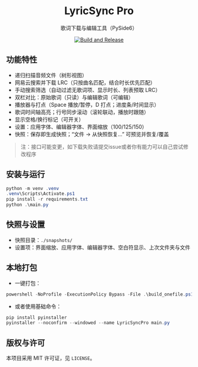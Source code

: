 <div align="center">

# LyricSync Pro

歌词下载与编辑工具（PySide6）

[![Build and Release](https://github.com/BiliBili-XiaYun/lyricsync-pro/actions/workflows/release.yml/badge.svg)](https://github.com/BiliBili-XiaYun/lyricsync-pro/actions)

</div>

## 功能特性

- 递归扫描音频文件（树形视图）
- 网易云搜索并下载 LRC（只按曲名匹配，结合时长优先匹配）
- 手动搜索筛选（自动过滤无歌词项、显示时长、列表预取 LRC）
- 双栏对比：原始歌词（只读）与编辑歌词（可编辑）
- 播放器与打点（Space 播放/暂停，D 打点；进度条/时间显示）
- 歌词时间轴高亮；行号同步滚动（滚轮联动，播放时跟随）
- 显示空格/换行标记（可开关）
- 设置：应用字体、编辑器字体、界面缩放（100/125/150）
- 快照：保存即生成快照；“文件 → 从快照恢复…” 可预览并恢复/覆盖

> 注：接口可能变更，如下载失败请提交issue或者你有能力可以自己尝试修改程序

## 安装与运行

```powershell
python -m venv .venv
.venv\Scripts\Activate.ps1
pip install -r requirements.txt
python .\main.py
```

## 快照与设置

- 快照目录：`./snapshots/`
- 设置项：界面缩放、应用字体、编辑器字体、空白符显示、上次文件夹与文件

## 本地打包

- 一键打包：
```powershell
powershell -NoProfile -ExecutionPolicy Bypass -File .\build_onefile.ps1
```

- 或者使用基础命令：

```powershell
pip install pyinstaller
pyinstaller --noconfirm --windowed --name LyricSyncPro main.py
```

## 版权与许可

本项目采用 MIT 许可证，见 `LICENSE`。
